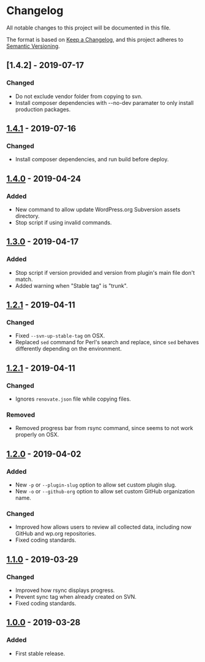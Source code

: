 # Changelog
All notable changes to this project will be documented in this file.

The format is based on [Keep a Changelog](https://keepachangelog.com/en/1.0.0/),
and this project adheres to [Semantic Versioning](https://semver.org/spec/v2.0.0.html).

## [1.4.2] - 2019-07-17
### Changed
- Do not exclude vendor folder from copying to svn.
- Install composer dependencies with --no-dev paramater to only install production packages.


## [1.4.1] - 2019-07-16
### Changed
- Install composer dependencies, and run build before deploy.

## [1.4.0] - 2019-04-24
### Added
- New command to allow update WordPress.org Subversion assets directory.
- Stop script if using invalid commands.

## [1.3.0] - 2019-04-17
### Added
- Stop script if version provided and version from plugin's main file don't match.
- Added warning when "Stable tag" is "trunk".

## [1.2.1] - 2019-04-11
### Changed
- Fixed `--svn-up-stable-tag` on OSX.
- Replaced `sed` command for Perl's search and replace, since `sed` behaves differently depending on the environment.

## [1.2.1] - 2019-04-11
### Changed
- Ignores `renovate.json` file while copying files.

### Removed
- Removed progress bar from rsync command, since seems to not work properly on OSX.

## [1.2.0] - 2019-04-02
### Added
- New `-p` or `--plugin-slug` option to allow set custom plugin slug.
- New `-o` or `--github-org` option to allow set custom GitHub organization name.

### Changed
- Improved how allows users to review all collected data, including now GitHub and wp.org repositories.
- Fixed coding standards.

## [1.1.0] - 2019-03-29
### Changed
- Improved how rsync displays progress.
- Prevent sync tag when already created on SVN.
- Fixed coding standards.

## [1.0.0] - 2019-03-28
### Added
- First stable release.

[Unreleased]: https://github.com/woocommerce/woocommerce-core-to-wordpress-org/compare/1.4.1...HEAD
[1.4.1]: https://github.com/woocommerce/woocommerce-core-to-wordpress-org/compare/1.4.0...1.4.1
[1.4.0]: https://github.com/woocommerce/woocommerce-core-to-wordpress-org/compare/1.3.0...1.4.0
[1.3.0]: https://github.com/woocommerce/woocommerce-core-to-wordpress-org/compare/1.2.2...1.3.0
[1.2.2]: https://github.com/woocommerce/woocommerce-core-to-wordpress-org/compare/1.2.1...1.2.2
[1.2.1]: https://github.com/woocommerce/woocommerce-core-to-wordpress-org/compare/1.2.0...1.2.1
[1.2.0]: https://github.com/woocommerce/woocommerce-core-to-wordpress-org/compare/1.1.0...1.2.0
[1.1.0]: https://github.com/woocommerce/woocommerce-core-to-wordpress-org/compare/1.0.0...1.1.0
[1.0.0]: https://github.com/woocommerce/woocommerce-core-to-wordpress-org/releases/tag/1.0.0

